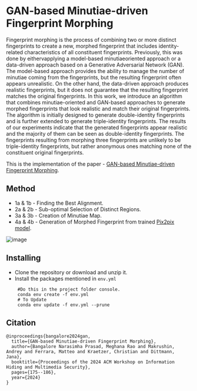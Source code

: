 # GAN-based Minutiae-driven Fingerprint Morphing

Fingerprint morphing is the process of combining two or more distinct fingerprints to create a new, morphed fingerprint that includes identity-related characteristics of all constituent fingerprints. Previously, this was done by eithervapplying a model-based minutiaeoriented approach or a data-driven approach based on a Generative Adversarial Network (GAN). The model-based approach provides the ability to manage the number of minutiae coming from the fingerprints, but the resulting fingerprint often appears unrealistic. On the other hand, the data-driven approach produces realistic fingerprints, but it does not guarantee that the resulting fingerprint matches the original fingerprints. In this work, we introduce an algorithm that combines minutiae-oriented and GAN-based approaches to generate morphed fingerprints that look realistic and match their original fingerprints. The algorithm is initially designed
to generate double-identity fingerprints and is further extended to generate triple-identity fingerprints. The results of our experiments indicate that the generated fingerprints appear realistic and the majority of them can be seen as double-identity fingerprints. The fingerprints resulting from morphing three fingerprints are unlikely to be triple-identity fingerprints, but rather anonymous ones matching none of the constituent original fingerprints.

This is the implementation of the paper - [GAN-based Minutiae-driven Fingerprint Morphing](https://dl.acm.org/doi/pdf/10.1145/3658664.3659632).

## Method
* 1a & 1b - Finding the Best Alignment.
* 2a & 2b - Sub-optimal Selection of Distinct Regions.
* 3a & 3b - Creation of Minutiae Map.
* 4a & 4b - Generation of Morphed Fingerprint from trained [Pix2pix model](https://gitti.cs.uni-magdeburg.de/Andrey/gensynth-pix2pix).

![image](https://github.com/user-attachments/assets/51146f8f-23ea-4540-8045-c425c729d961)


## Installing

* Clone the repository or download and unzip it.    
* Install the packages mentioned in `env.yml`
   ```
    #Do this in the project folder console.
    conda env create -f env.yml
    # To Update
    conda env update -f env.yml --prune
  ```

## Citation
```
@inproceedings{bangalore2024gan,
  title={GAN-based Minutiae-driven Fingerprint Morphing},
  author={Bangalore Narasimha Prasad, Meghana Rao and Makrushin, Andrey and Ferrara, Matteo and Kraetzer, Christian and Dittmann, Jana},
  booktitle={Proceedings of the 2024 ACM Workshop on Information Hiding and Multimedia Security},
  pages={175--186},
  year={2024}
}
```
